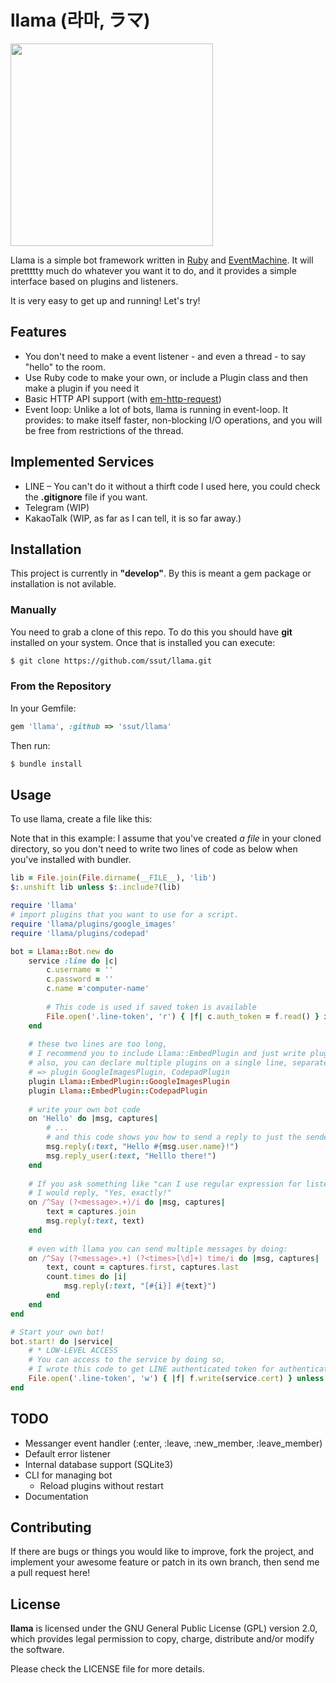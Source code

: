 # llama (라마, ラマ)

<img src="http://i.imgur.com/Si5E1QJ.png" width="324" alt="">

Llama is a simple bot framework written in [Ruby](https://www.ruby-lang.org/) and [EventMachine](http://www.rubyeventmachine.com/). It will prettttty much do whatever you want it to do, and it provides a simple interface based on plugins and listeners.

It is very easy to get up and running! Let's try!

## Features

* You don't need to make a event listener - and even a thread - to say "hello" to the room.
* Use Ruby code to make your own, or include a Plugin class and then make a plugin if you need it
* Basic HTTP API support (with [em-http-request](https://github.com/igrigorik/em-http-request))
* Event loop: Unlike a lot of bots, llama is running in event-loop. It provides: to make itself faster, non-blocking I/O operations, and you will be free from restrictions of the thread.

## Implemented Services

* LINE – You can't do it without a thirft code I used here, you could check the **.gitignore** file if you want.
* Telegram (WIP)
* KakaoTalk (WIP, as far as I can tell, it is so far away.)


## Installation

This project is currently in **"develop"**. By this is meant a gem package or installation is not avilable.

### Manually

You need to grab a clone of this repo. To do this you should have **git** installed on your system. Once that is installed you can execute:

```bash
$ git clone https://github.com/ssut/llama.git
```

### From the Repository

In your Gemfile:

```ruby
gem 'llama', :github => 'ssut/llama'
```

Then run:

```bash
$ bundle install
```
## Usage

To use llama, create a file like this:

Note that in this example: I assume that you've created *a file* in your cloned directory, so you don't need to write two lines of code as below when you've installed with bundler.

```ruby
lib = File.join(File.dirname(__FILE__), 'lib')
$:.unshift lib unless $:.include?(lib)

require 'llama'
# import plugins that you want to use for a script.
require 'llama/plugins/google_images'
require 'llama/plugins/codepad'

bot = Llama::Bot.new do
    service :line do |c|
        c.username = ''
        c.password = ''
        c.name ='computer-name'
        
        # This code is used if saved token is available
        File.open('.line-token', 'r') { |f| c.auth_token = f.read() } if File.exist?('token.tmp')
    end
    
    # these two lines are too long,
    # I recommend you to include Llama::EmbedPlugin and just write plugin's class name.
    # also, you can declare multiple plugins on a single line, separated by commas:
    # => plugin GoogleImagesPlugin, CodepadPlugin
    plugin Llama::EmbedPlugin::GoogleImagesPlugin
    plugin Llama::EmbedPlugin::CodepadPlugin
    
    # write your own bot code
    on 'Hello' do |msg, captures|
        # ...
        # and this code shows you how to send a reply to just the sender of a message or the room.
        msg.reply(:text, "Hello #{msg.user.name}!")
        msg.reply_user(:text, "Helllo there!")
    end
    
    # If you ask something like "can I use regular expression for listens?"
    # I would reply, "Yes, exactly!"
    on /^Say (?<message>.+)/i do |msg, captures|
        text = captures.join
        msg.reply(:text, text)
    end
    
    # even with llama you can send multiple messages by doing:
    on /^Say (?<message>.+) (?<times>[\d]+) time/i do |msg, captures|
        text, count = captures.first, captures.last
        count.times do |i|
            msg.reply(:text, "[#{i}] #{text}")
        end
    end
end

# Start your own bot!
bot.start! do |service|
    # * LOW-LEVEL ACCESS
    # You can access to the service by doing so,
    # I wrote this code to get LINE authenticated token for authentication when next time I log on.
    File.open('.line-token', 'w') { |f| f.write(service.cert) } unless service.cert.nil?
end
```

## TODO

* Messanger event handler (:enter, :leave, :new\_member, :leave\_member)
* Default error listener
* Internal database support (SQLite3)
* CLI for managing bot
    * Reload plugins without restart
* Documentation

## Contributing

If there are bugs or things you would like to improve, fork the project, and implement your awesome feature or patch in its own branch, then send me a pull request here!

## License

**llama** is licensed under the GNU General Public License (GPL) version 2.0, which provides legal permission to copy, charge, distribute and/or modify the software.

Please check the LICENSE file for more details.
